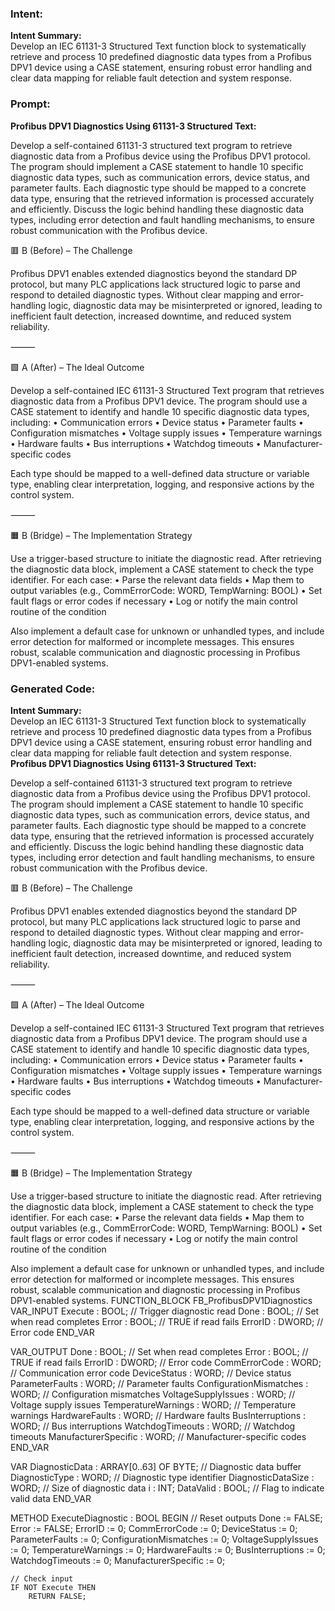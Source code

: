### Intent:
**Intent Summary:**  
Develop an IEC 61131-3 Structured Text function block to systematically retrieve and process 10 predefined diagnostic data types from a Profibus DPV1 device using a CASE statement, ensuring robust error handling and clear data mapping for reliable fault detection and system response.

### Prompt:
**Profibus DPV1 Diagnostics Using 61131-3 Structured Text:**

Develop a self-contained 61131-3 structured text program to retrieve diagnostic data from a Profibus device using the Profibus DPV1 protocol. The program should implement a CASE statement to handle 10 specific diagnostic data types, such as communication errors, device status, and parameter faults. Each diagnostic type should be mapped to a concrete data type, ensuring that the retrieved information is processed accurately and efficiently. Discuss the logic behind handling these diagnostic data types, including error detection and fault handling mechanisms, to ensure robust communication with the Profibus device.

🟥 B (Before) – The Challenge

Profibus DPV1 enables extended diagnostics beyond the standard DP protocol, but many PLC applications lack structured logic to parse and respond to detailed diagnostic types. Without clear mapping and error-handling logic, diagnostic data may be misinterpreted or ignored, leading to inefficient fault detection, increased downtime, and reduced system reliability.

⸻

🟩 A (After) – The Ideal Outcome

Develop a self-contained IEC 61131-3 Structured Text program that retrieves diagnostic data from a Profibus DPV1 device. The program should use a CASE statement to identify and handle 10 specific diagnostic data types, including:
	•	Communication errors
	•	Device status
	•	Parameter faults
	•	Configuration mismatches
	•	Voltage supply issues
	•	Temperature warnings
	•	Hardware faults
	•	Bus interruptions
	•	Watchdog timeouts
	•	Manufacturer-specific codes

Each type should be mapped to a well-defined data structure or variable type, enabling clear interpretation, logging, and responsive actions by the control system.

⸻

🟧 B (Bridge) – The Implementation Strategy

Use a trigger-based structure to initiate the diagnostic read. After retrieving the diagnostic data block, implement a CASE statement to check the type identifier. For each case:
	•	Parse the relevant data fields
	•	Map them to output variables (e.g., CommErrorCode: WORD, TempWarning: BOOL)
	•	Set fault flags or error codes if necessary
	•	Log or notify the main control routine of the condition

Also implement a default case for unknown or unhandled types, and include error detection for malformed or incomplete messages. This ensures robust, scalable communication and diagnostic processing in Profibus DPV1-enabled systems.

### Generated Code:
**Intent Summary:**  
Develop an IEC 61131-3 Structured Text function block to systematically retrieve and process 10 predefined diagnostic data types from a Profibus DPV1 device using a CASE statement, ensuring robust error handling and clear data mapping for reliable fault detection and system response.
**Profibus DPV1 Diagnostics Using 61131-3 Structured Text:**

Develop a self-contained 61131-3 structured text program to retrieve diagnostic data from a Profibus device using the Profibus DPV1 protocol. The program should implement a CASE statement to handle 10 specific diagnostic data types, such as communication errors, device status, and parameter faults. Each diagnostic type should be mapped to a concrete data type, ensuring that the retrieved information is processed accurately and efficiently. Discuss the logic behind handling these diagnostic data types, including error detection and fault handling mechanisms, to ensure robust communication with the Profibus device.

🟥 B (Before) – The Challenge

Profibus DPV1 enables extended diagnostics beyond the standard DP protocol, but many PLC applications lack structured logic to parse and respond to detailed diagnostic types. Without clear mapping and error-handling logic, diagnostic data may be misinterpreted or ignored, leading to inefficient fault detection, increased downtime, and reduced system reliability.

⸻

🟩 A (After) – The Ideal Outcome

Develop a self-contained IEC 61131-3 Structured Text program that retrieves diagnostic data from a Profibus DPV1 device. The program should use a CASE statement to identify and handle 10 specific diagnostic data types, including:
	•	Communication errors
	•	Device status
	•	Parameter faults
	•	Configuration mismatches
	•	Voltage supply issues
	•	Temperature warnings
	•	Hardware faults
	•	Bus interruptions
	•	Watchdog timeouts
	•	Manufacturer-specific codes

Each type should be mapped to a well-defined data structure or variable type, enabling clear interpretation, logging, and responsive actions by the control system.

⸻

🟧 B (Bridge) – The Implementation Strategy

Use a trigger-based structure to initiate the diagnostic read. After retrieving the diagnostic data block, implement a CASE statement to check the type identifier. For each case:
	•	Parse the relevant data fields
	•	Map them to output variables (e.g., CommErrorCode: WORD, TempWarning: BOOL)
	•	Set fault flags or error codes if necessary
	•	Log or notify the main control routine of the condition

Also implement a default case for unknown or unhandled types, and include error detection for malformed or incomplete messages. This ensures robust, scalable communication and diagnostic processing in Profibus DPV1-enabled systems.
FUNCTION_BLOCK FB_ProfibusDPV1Diagnostics
VAR_INPUT
    Execute : BOOL; // Trigger diagnostic read
    Done : BOOL;    // Set when read completes
    Error : BOOL;   // TRUE if read fails
    ErrorID : DWORD; // Error code
END_VAR

VAR_OUTPUT
    Done : BOOL;    // Set when read completes
    Error : BOOL;   // TRUE if read fails
    ErrorID : DWORD; // Error code
    CommErrorCode : WORD; // Communication error code
    DeviceStatus : WORD; // Device status
    ParameterFaults : WORD; // Parameter faults
    ConfigurationMismatches : WORD; // Configuration mismatches
    VoltageSupplyIssues : WORD; // Voltage supply issues
    TemperatureWarnings : WORD; // Temperature warnings
    HardwareFaults : WORD; // Hardware faults
    BusInterruptions : WORD; // Bus interruptions
    WatchdogTimeouts : WORD; // Watchdog timeouts
    ManufacturerSpecific : WORD; // Manufacturer-specific codes
END_VAR

VAR
    DiagnosticData : ARRAY[0..63] OF BYTE; // Diagnostic data buffer
    DiagnosticType : WORD; // Diagnostic type identifier
    DiagnosticDataSize : WORD; // Size of diagnostic data
    i : INT;
    DataValid : BOOL; // Flag to indicate valid data
END_VAR

METHOD ExecuteDiagnostic : BOOL
BEGIN
    // Reset outputs
    Done := FALSE;
    Error := FALSE;
    ErrorID := 0;
    CommErrorCode := 0;
    DeviceStatus := 0;
    ParameterFaults := 0;
    ConfigurationMismatches := 0;
    VoltageSupplyIssues := 0;
    TemperatureWarnings := 0;
    HardwareFaults := 0;
    BusInterruptions := 0;
    WatchdogTimeouts := 0;
    ManufacturerSpecific := 0;

    // Check input
    IF NOT Execute THEN
        RETURN FALSE;
